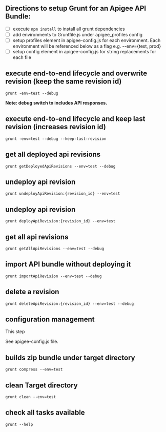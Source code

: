 ## Directions to setup Grunt for an Apigee API Bundle:

- [ ] execute ```npm install``` to install all grunt dependencies
- [ ] add environments to Gruntfile.js under apigee_profiles config
- [ ] setup profiles element in apigee-config.js for each environment. Each environment will be referenced below as a flag e.g. --env={test, prod} 
- [ ] setup config element in apigee-config.js for string replacements for each file

## execute end-to-end lifecycle and overwrite revision (keep the same revision id)
```grunt -env=test --debug```

**Note: debug switch to includes API responses.**

## execute end-to-end lifecycle and keep last revision (increases revision id)
```grunt -env=test --debug --keep-last-revision```

## get all deployed api revisions
```grunt getDeployedApiRevisions --env=test --debug```

## undeploy api revision
```grunt undeployApiRevision:{revision_id} --env=test```


## undeploy api revision
```grunt deployApiRevision:{revision_id} --env=test```

## get all api revisions
```grunt getAllApiRevisions --env=test --debug```

## import API bundle without deploying it
```grunt importApiRevision --env=test --debug```

## delete a revision
```grunt deleteApiRevision:{revision_id} --env=test --debug```

## configuration management

This step 

See apigee-config.js file.

## builds zip bundle under target directory
```grunt compress --env=test```

## clean Target directory
```grunt clean --env=test```

## check all tasks available
```grunt --help```